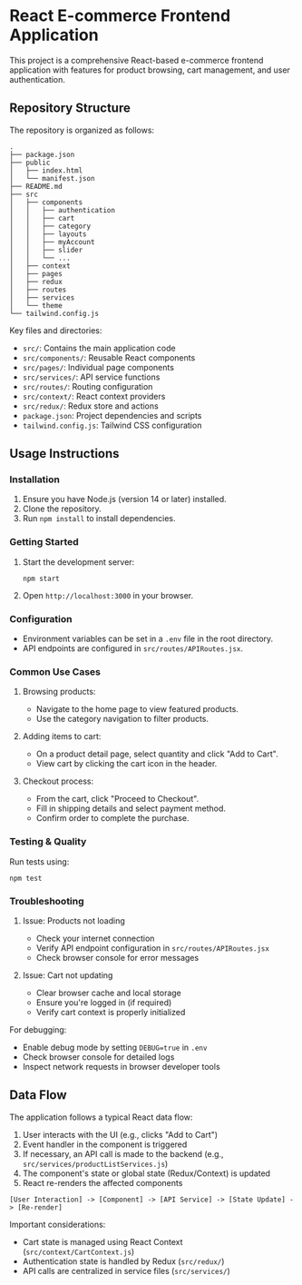 # React E-commerce Frontend Application

This project is a comprehensive React-based e-commerce frontend application with features for product browsing, cart management, and user authentication.

## Repository Structure

The repository is organized as follows:

```
.
├── package.json
├── public
│   ├── index.html
│   └── manifest.json
├── README.md
├── src
│   ├── components
│   │   ├── authentication
│   │   ├── cart
│   │   ├── category
│   │   ├── layouts
│   │   ├── myAccount
│   │   ├── slider
│   │   └── ...
│   ├── context
│   ├── pages
│   ├── redux
│   ├── routes
│   ├── services
│   └── theme
└── tailwind.config.js
```

Key files and directories:

- `src/`: Contains the main application code
- `src/components/`: Reusable React components
- `src/pages/`: Individual page components
- `src/services/`: API service functions
- `src/routes/`: Routing configuration
- `src/context/`: React context providers
- `src/redux/`: Redux store and actions
- `package.json`: Project dependencies and scripts
- `tailwind.config.js`: Tailwind CSS configuration

## Usage Instructions

### Installation

1. Ensure you have Node.js (version 14 or later) installed.
2. Clone the repository.
3. Run `npm install` to install dependencies.

### Getting Started

1. Start the development server:
   ```
   npm start
   ```
2. Open `http://localhost:3000` in your browser.

### Configuration

- Environment variables can be set in a `.env` file in the root directory.
- API endpoints are configured in `src/routes/APIRoutes.jsx`.

### Common Use Cases

1. Browsing products:
   - Navigate to the home page to view featured products.
   - Use the category navigation to filter products.

2. Adding items to cart:
   - On a product detail page, select quantity and click "Add to Cart".
   - View cart by clicking the cart icon in the header.

3. Checkout process:
   - From the cart, click "Proceed to Checkout".
   - Fill in shipping details and select payment method.
   - Confirm order to complete the purchase.

### Testing & Quality

Run tests using:
```
npm test
```

### Troubleshooting

1. Issue: Products not loading
   - Check your internet connection
   - Verify API endpoint configuration in `src/routes/APIRoutes.jsx`
   - Check browser console for error messages

2. Issue: Cart not updating
   - Clear browser cache and local storage
   - Ensure you're logged in (if required)
   - Verify cart context is properly initialized

For debugging:
- Enable debug mode by setting `DEBUG=true` in `.env`
- Check browser console for detailed logs
- Inspect network requests in browser developer tools

## Data Flow

The application follows a typical React data flow:

1. User interacts with the UI (e.g., clicks "Add to Cart")
2. Event handler in the component is triggered
3. If necessary, an API call is made to the backend (e.g., `src/services/productListServices.js`)
4. The component's state or global state (Redux/Context) is updated
5. React re-renders the affected components

```
[User Interaction] -> [Component] -> [API Service] -> [State Update] -> [Re-render]
```

Important considerations:
- Cart state is managed using React Context (`src/context/CartContext.js`)
- Authentication state is handled by Redux (`src/redux/`)
- API calls are centralized in service files (`src/services/`)